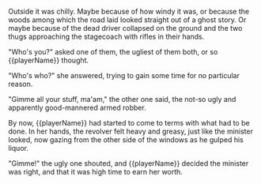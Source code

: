 Outside it was chilly. Maybe because of how windy it was, or because the woods among which the road laid looked straight out of a ghost story. Or maybe because of the dead driver collapsed on the ground and the two thugs approaching the stagecoach with rifles in their hands.

"Who's you?" asked one of them, the ugliest of them both, or so {{playerName}} thought.

"Who's who?" she answered, trying to gain some time for no particular reason.

"Gimme all your stuff, ma'am," the other one said, the not-so ugly and apparently good-mannered armed robber.

By now, {{playerName}} had started to come to terms with what had to be done. In her hands, the revolver felt heavy and greasy, just like the minister looked, now gazing from the other side of the windows as he gulped his liquor.

"Gimme!" the ugly one shouted, and {{playerName}} decided the minister was right, and that it was high time to earn her worth.

